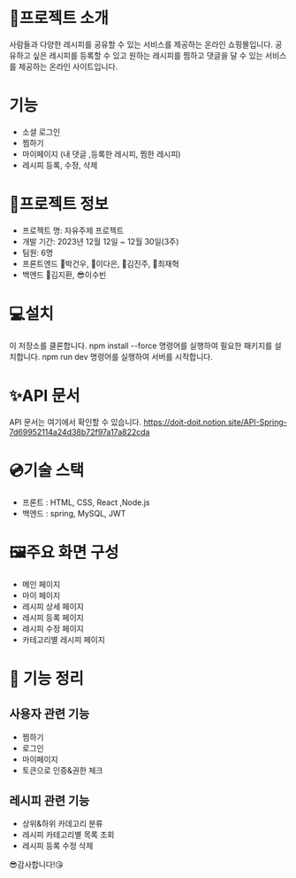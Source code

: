 # 🎁프로젝트 소개
사람들과 다양한 레시피를 공유할 수 있는 서비스를 제공하는 온라인 쇼핑몰입니다. 공유하고 싶은 레시피를 등록할 수 있고 원하는 레시피를 찜하고 댓글을 달 수 있는 서비스를 제공하는 온라인 사이트입니다.

# 기능
- 소셜 로그인
- 찜하기
- 마이페이지 (내 댓글 ,등록한 레시피, 찜한 레시피)
- 레시피 등록, 수정, 삭제

# 🔌프로젝트 정보
- 프로젝트 명: 자유주제 프로젝트
- 개발 기간: 2023년 12월 12일 ~ 12월 30일(3주)
- 팀원: 6명
- 프론트엔드 👨박건우, 👦이다은, 👧김진주, 👩최재혁
- 백엔드 🧑김지환, 😎이수빈

# 💻설치
이 저장소를 클론합니다.
npm install --force 명령어를 실행하여 필요한 패키지를 설치합니다.
npm run dev 명령어를 실행하여 서버를 시작합니다.

# ✨API 문서
API 문서는 여기에서 확인할 수 있습니다.
https://doit-doit.notion.site/API-Spring-7d69952114a24d38b72f97a17a822cda

# 💿기술 스택
- 프론트 : HTML, CSS, React ,Node.js
- 백엔드 : spring, MySQL, JWT

# 🖼주요 화면 구성
- 메인 페이지
- 마이 페이지
- 레시피 상세 페이지
- 레시피 등록 페이지
- 레시피 수정 페이지
- 카테고리별 레시피 페이지

# 🚨 기능 정리
## 사용자 관련 기능
- 찜하기
- 로그인
- 마이페이지
- 토큰으로 인증&권한 체크

## 레시피 관련 기능
- 상위&하위 카데고리 분류
- 레시피 카테고리별 목록 조회
- 레시피 등록 수정 삭제

😎감사합니다!😘
